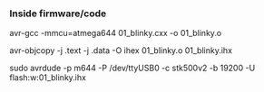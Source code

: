 ### Inside firmware/code

avr-gcc -mmcu=atmega644 01_blinky.cxx -o 01_blinky.o

avr-objcopy -j .text -j .data -O ihex 01_blinky.o 01_blinky.ihx

sudo avrdude -p m644 -P /dev/ttyUSB0 -c stk500v2 -b 19200 -U flash:w:01_blinky.ihx